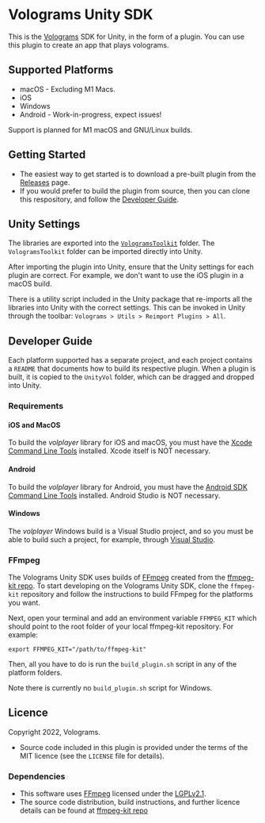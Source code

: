 # Volograms Unity SDK

This is the [Volograms](https://www.volograms.com/) SDK for Unity, in the form of a plugin. You can use this plugin to create an app that plays volograms.

## Supported Platforms 

* macOS - Excluding M1 Macs.
* iOS
* Windows
* Android - Work-in-progress, expect issues!

Support is planned for M1 macOS and GNU/Linux builds.

## Getting Started

* The easiest way to get started is to download a pre-built plugin from the [Releases](https://github.com/Volograms/volograms_unity_plugin/releases) page.
* If you would prefer to build the plugin from source, then you can clone this respository, and follow the [Developer Guide](#developer-guide).

## Unity Settings

The libraries are exported into the [`VologramsToolkit`](./VologramsToolkit/Plugins/) folder. The `VologramsToolkit` folder can be imported directly into Unity. 

After importing the plugin into Unity, ensure that the Unity settings for each plugin are correct. For example, we don't want to use the iOS plugin in a macOS build. 

There is a utility script included in the Unity package that re-imports all the libraries into Unity with the correct settings.
This can be invoked in Unity through the toolbar: `Volograms > Utils > Reimport Plugins > All`.

## Developer Guide

Each platform supported has a separate project, and each project contains a `README` that documents how to build its respective plugin.
When a plugin is built, it is copied to the `UnityVol` folder, which can be dragged and dropped into Unity.

### Requirements 

#### iOS and MacOS

To build the _volplayer_ library for iOS and macOS, you must have the [Xcode Command Line Tools](https://mac.install.guide/commandlinetools/3.html) installed. Xcode itself is NOT necessary.

#### Android 

To build the _volplayer_ library for Android, you must have the [Android SDK Command Line Tools](https://developer.android.com/studio/command-line) installed. Android Studio is NOT necessary.

#### Windows

The _volplayer_ Windows build is a Visual Studio project, and so you must be able to build such a project, for example, through [Visual Studio](https://visualstudio.microsoft.com/).

### FFmpeg

The Volograms Unity SDK uses builds of [FFmpeg](https://www.ffmpeg.org/) created from the [ffmpeg-kit repo](https://github.com/tanersener/ffmpeg-kit).
To start developing on the Volograms Unity SDK, clone the `ffmpeg-kit` repository and follow the instructions to build FFmpeg for the platforms you want. 

Next, open your terminal and add an environment variable `FFMPEG_KIT` which should point to the root folder of your local ffmpeg-kit repository.
For example:
```
export FFMPEG_KIT="/path/to/ffmpeg-kit"
```

Then, all you have to do is run the `build_plugin.sh` script in any of the platform folders.

Note there is currently no `build_plugin.sh` script for Windows. 

## Licence ##

Copyright 2022, Volograms.

* Source code included in this plugin is provided under the terms of the MIT licence (see the `LICENSE` file for details).

### Dependencies

* This software uses <a href=http://ffmpeg.org>FFmpeg</a> licensed under the <a href=http://www.gnu.org/licenses/old-licenses/lgpl-2.1.html>LGPLv2.1</a>.
* The source code distribution, build instructions, and further licence details can be found at [ffmpeg-kit repo](https://github.com/tanersener/ffmpeg-kit)